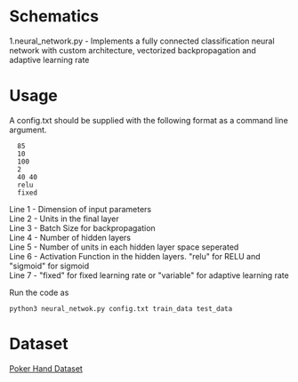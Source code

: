# Schematics

1.neural_network.py - Implements a fully connected classification neural network with custom architecture, vectorized backpropagation and adaptive learning rate 

# Usage 

A config.txt should be supplied with the following format as a command line argument.

      85
      10
      100
      2
      40 40
      relu
      fixed

Line 1 - Dimension of input parameters  
Line 2 - Units in the final layer  
Line 3 - Batch Size for backpropagation  
Line 4 - Number of hidden layers  
Line 5 - Number of units in each hidden layer space seperated  
Line 6 - Activation Function in the hidden layers. "relu" for RELU and "sigmoid" for sigmoid  
Line 7 - "fixed" for fixed learning rate or "variable" for adaptive learning rate  

Run the code as  
    
    python3 neural_netwok.py config.txt train_data test_data

# Dataset 

[Poker Hand Dataset](https://archive.ics.uci.edu/ml/datasets/Poker+Hand)
